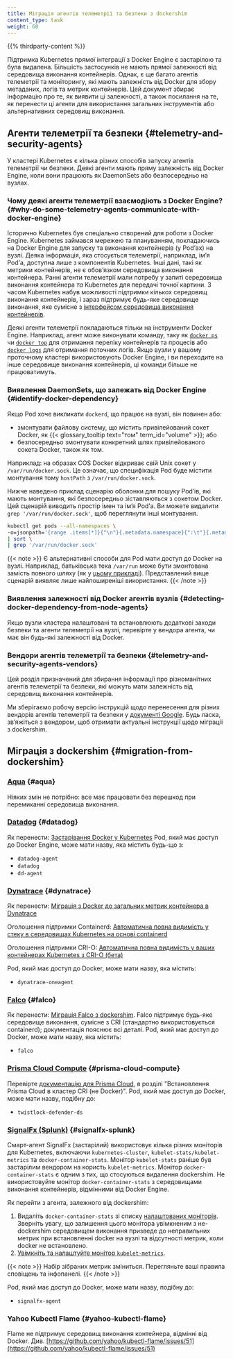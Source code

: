 ```yaml
---
title: Міграція агентів телеметрії та безпеки з dockershim
content_type: task
weight: 60
---
```


<!-- overview -->

{{% thirdparty-content %}}

Підтримка Kubernetes прямої інтеграції з Docker Engine є застарілою та була видалена. Більшість застосунків не мають прямої залежності від середовища виконання контейнерів. Однак, є ще багато агентів телеметрії та моніторингу, які мають залежність від Docker для збору метаданих, логів та метрик контейнерів. Цей документ збирає інформацію про те, як виявити ці залежності, а також посилання на те, як перенести ці агенти для використання загальних інструментів або альтернативних середовищ виконання.

## Агенти телеметрії та безпеки {#telemetry-and-security-agents}

У кластері Kubernetes є кілька різних способів запуску агентів телеметрії чи безпеки. Деякі агенти мають пряму залежність від Docker Engine, коли вони працюють як DaemonSets або безпосередньо на вузлах.

### Чому деякі агенти телеметрії взаємодіють з Docker Engine? {#why-do-some-telemetry-agents-communicate-with-docker-engine}

Історично Kubernetes був спеціально створений для роботи з Docker Engine. Kubernetes займався мережею та плануванням, покладаючись на Docker Engine для запуску та виконання контейнерів (у Podʼах) на вузлі. Деяка інформація, яка стосується телеметрії, наприклад, імʼя Podʼа, доступна лише з компонентів Kubernetes. Інші дані, такі як метрики контейнерів, не є обовʼязком середовища виконання контейнера. Ранні агенти телеметрії мали потребу у запиті середовища виконання контейнера *та* Kubernetes для передачі точної картини. З часом Kubernetes набув можливості підтримки кількох середовищ виконання контейнерів, і зараз підтримує будь-яке середовище виконання, яке сумісне з [інтерфейсом середовища виконання контейнерів](/uk/docs/concepts/architecture/cri/).

Деякі агенти телеметрії покладаються тільки на інструменти Docker Engine. Наприклад, агент може виконувати команду, таку як [`docker ps`](https://docs.docker.com/engine/reference/commandline/ps/) чи [`docker top`](https://docs.docker.com/engine/reference/commandline/top/) для отримання переліку контейнерів та процесів або [`docker logs`](https://docs.docker.com/engine/reference/commandline/logs/) для отримання поточних логів. Якщо вузли у вашому проточному кластері використовують Docker Engine, і ви переходите на інше середовище виконання контейнерів, ці команди більше не працюватимуть.

### Виявлення DaemonSets, що залежать від Docker Engine {#identify-docker-dependency}

Якщо Pod хоче викликати `dockerd`, що працює на вузлі, він повинен або:

- змонтувати файлову систему, що містить привілейований сокет Docker, як {{< glossary_tooltip text="том" term_id="volume" >}}; або
- безпосередньо змонтувати конкретний шлях привілейованого сокета Docker, також як том.

Наприклад: на образах COS Docker відкриває свій Unix сокет у `/var/run/docker.sock`. Це означає, що специфікація Pod буде містити монтування тому `hostPath` з `/var/run/docker.sock`.

Нижче наведено приклад сценарію оболонки для пошуку Podʼів, які мають монтування, які безпосередньо зіставляються з сокетом Docker. Цей сценарій виводить простір імен та імʼя Podʼа. Ви можете видалити `grep '/var/run/docker.sock'`, щоб переглянути інші монтування.

```bash
kubectl get pods --all-namespaces \
-o=jsonpath='{range .items[*]}{"\n"}{.metadata.namespace}{":\t"}{.metadata.name}{":\t"}{range .spec.volumes[*]}{.hostPath.path}{", "}{end}{end}' \
| sort \
| grep '/var/run/docker.sock'
```

{{< note >}}
Є альтернативні способи для Pod мати доступ до Docker на вузлі. Наприклад, батьківська тека `/var/run` може бути змонтована замість повного шляху (як у [цьому прикладі](https://gist.github.com/itaysk/7bc3e56d69c4d72a549286d98fd557dd)). Представлений вище сценарій виявляє лише найпоширеніші використання.
{{< /note >}}

### Виявлення залежності від Docker агентів вузлів {#detecting-docker-dependency-from-node-agents}

Якщо вузли кластера налаштовані та встановлюють додаткові заходи безпеки та агенти телеметрії на вузлі, перевірте у вендора агента, чи має він будь-які залежності від Docker.

### Вендори агентів телеметрії та безпеки {#telemetry-and-security-agents-vendors}

Цей розділ призначений для збирання інформації про різноманітних агентів телеметрії та безпеки, які можуть мати залежність від середовищ виконання контейнерів.

Ми зберігаємо робочу версію інструкцій щодо перенесення для різних вендорів агентів телеметрії та безпеки у [документі Google](https://docs.google.com/document/d/1ZFi4uKit63ga5sxEiZblfb-c23lFhvy6RXVPikS8wf0/edit#). Будь ласка, звʼяжіться з вендором, щоб отримати актуальні інструкції щодо міграції з dockershim.

## Міграція з dockershim {#migration-from-dockershim}

### [Aqua](https://www.aquasec.com) {#aqua}

Ніяких змін не потрібно: все має працювати без перешкод при перемиканні середовища виконання.

### [Datadog](https://www.datadoghq.com/product/) {#datadog}

Як перенести: [Застарівання Docker у Kubernetes](https://docs.datadoghq.com/agent/guide/docker-deprecation/) Pod, який має доступ до Docker Engine, може мати назву, яка містить будь-що з:

- `datadog-agent`
- `datadog`
- `dd-agent`

### [Dynatrace](https://www.dynatrace.com/) {#dynatrace}

Як перенести: [Міграція з Docker до загальних метрик контейнера в Dynatrace](https://community.dynatrace.com/t5/Best-practices/Migrating-from-Docker-only-to-generic-container-metrics-in/m-p/167030#M49)

Оголошення підтримки Containerd: [Автоматична повна видимість у стеку в середовищах Kubernetes на основі containerd](https://www.dynatrace.com/news/blog/get-automated-full-stack-visibility-into-containerd-based-kubernetes-environments/)

Оголошення підтримки CRI-O: [Автоматична повна видимість у ваших контейнерах Kubernetes з CRI-O (бета)](https://www.dynatrace.com/news/blog/get-automated-full-stack-visibility-into-your-cri-o-kubernetes-containers-beta/)

Pod, який має доступ до Docker, може мати назву, яка містить:

- `dynatrace-oneagent`

### [Falco](https://falco.org) {#falco}

Як перенести: [Міграція Falco з dockershim](https://falco.org/docs/getting-started/deployment/#docker-deprecation-in-kubernetes). Falco підтримує будь-яке середовище виконання, сумісне з CRI (стандартно використовується containerd); документація пояснює всі деталі. Pod, який має доступ до Docker, може мати назву, яка містить:

- `falco`

### [Prisma Cloud Compute](https://docs.paloaltonetworks.com/prisma/prisma-cloud.html) {#prisma-cloud-compute}

Перевірте [документацію для Prisma Cloud](https://docs.paloaltonetworks.com/prisma/prisma-cloud/prisma-cloud-admin-compute/install/install_kubernetes.html), в розділі "Встановлення Prisma Cloud в кластер CRI (не Docker)". Pod, який має доступ до Docker, може мати назву, подібну до:

- `twistlock-defender-ds`

### [SignalFx (Splunk)](https://www.splunk.com/en_us/investor-relations/acquisitions/signalfx.html) {#signalfx-splunk}

Смарт-агент SignalFx (застарілий) використовує кілька різних моніторів для Kubernetes, включаючи `kubernetes-cluster`, `kubelet-stats/kubelet-metrics` та `docker-container-stats`. Монітор `kubelet-stats` раніше був застарілим вендором на користь `kubelet-metrics`. Монітор `docker-container-stats` є одним з тих, що стосуються видалення dockershim. Не використовуйте монітор `docker-container-stats` з середовищами виконання контейнерів, відмінними від Docker Engine.

Як перейти з агента, залежного від dockershim:

1. Видаліть `docker-container-stats` зі списку [налаштованих моніторів](https://github.com/signalfx/signalfx-agent/blob/main/docs/monitor-config.md). Зверніть увагу, що залишення цього монітора увімкненим з не-dockershim середовищем виконання призведе до неправильних метрик при встановленні docker на вузлі та відсутності метрик, коли docker не встановлено.
2. [Увімкніть та налаштуйте монітор `kubelet-metrics`](https://github.com/signalfx/signalfx-agent/blob/main/docs/monitors/kubelet-metrics.md).

{{< note >}}
Набір зібраних метрик зміниться. Перегляньте ваші правила сповіщень та інфопанелі.
{{< /note >}}

Pod, який має доступ до Docker, може мати назву, подібну до:

- `signalfx-agent`

### Yahoo Kubectl Flame {#yahoo-kubectl-flame}

Flame не підтримує середовищ виконання контейнера, відмінні від Docker. Див. [https://github.com/yahoo/kubectl-flame/issues/51](https://github.com/yahoo/kubectl-flame/issues/51)
